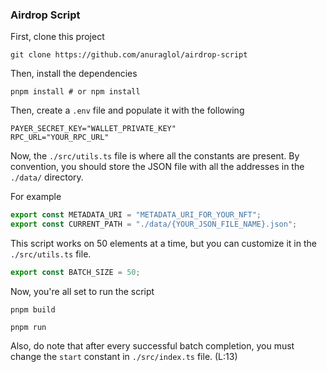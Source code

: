 ### Airdrop Script

First, clone this project

```
git clone https://github.com/anuraglol/airdrop-script
```

Then, install the dependencies

```
pnpm install # or npm install
```

Then, create a `.env` file and populate it with the following

```
PAYER_SECRET_KEY="WALLET_PRIVATE_KEY"
RPC_URL="YOUR_RPC_URL"
```

Now, the `./src/utils.ts` file is where all the constants are present. By convention, you should store the JSON file with all the addresses in the `./data/` directory.

For example

```ts
export const METADATA_URI = "METADATA_URI_FOR_YOUR_NFT";
export const CURRENT_PATH = "./data/{YOUR_JSON_FILE_NAME}.json";
```

This script works on 50 elements at a time, but you can customize it in the `./src/utils.ts` file.

```ts
export const BATCH_SIZE = 50;
```

Now, you're all set to run the script

```
pnpm build
```

```
pnpm run
```

Also, do note that after every successful batch completion, you must change the `start` constant in `./src/index.ts` file. (L:13)
